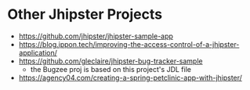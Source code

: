 # Other Jhipster Projects

- https://github.com/jhipster/jhipster-sample-app
- https://blog.ippon.tech/improving-the-access-control-of-a-jhipster-application/
- https://github.com/gleclaire/jhipster-bug-tracker-sample
  - the Bugzee proj is based on this project's JDL file
- https://agency04.com/creating-a-spring-petclinic-app-with-jhipster/

